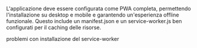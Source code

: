 L'applicazione deve essere configurata come PWA completa, permettendo l'installazione su desktop e mobile e garantendo un'esperienza offline funzionale. Questo include un manifest.json e un service-worker.js ben configurati per il caching delle risorse.


problemi con installazione del service-worker
